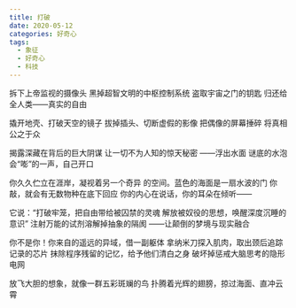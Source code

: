 ```yaml
---
title: 打破
date: 2020-05-12
categories: 好奇心
tags:
  - 象征
  - 好奇心
  - 科技
---
```


拆下上帝监视的摄像头
黑掉超智文明的中枢控制系统
盗取宇宙之门的钥匙
归还给全人类——真实的自由
<!--more-->
撬开地壳、打破天空的镜子
拔掉插头、切断虚假的影像
把偶像的屏幕捶碎
将真相公之于众

揭露深藏在背后的巨大阴谋
让一切不为人知的惊天秘密
——浮出水面
谜底的水泡会“嘭”的一声，自己开口

你久久伫立在涯岸，凝视着另一个奇异
的空间。蓝色的海面是一扇水波的门
你敲，就会有无数物种在底下回应
你的内心在说话，你的耳朵在倾听——

它说：“打破牢笼，把自由带给被囚禁的灵魂
解放被奴役的思想，唤醒深度沉睡的意识”
注射万能的试剂溶解掉抽象的隔阂
——让颠倒的梦境与现实融合

你不是你！你来自的遥远的异域，借一副躯体
拿纳米刀探入肌肉，取出颈后追踪记录的芯片
抹除程序残留的记忆，给予他们清白之身
破坏掉惩戒大脑思考的隐形电网

放飞大胆的想象，就像一群五彩斑斓的鸟
扑腾着光辉的翅膀，掠过海面、直冲云霄